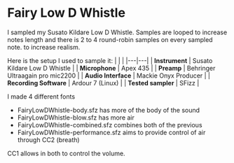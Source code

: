 # Fairy Low D Whistle

I sampled my Susato Kildare Low D Whistle. 
Samples are looped to increase notes length and there is 2 to 4 round-robin samples on every sampled note. to increase realism. 

Here is the setup I used to sample it:
| | |
|---|---|
| **Instrument** | Susato Kildare Low D Whistle |
| **Microphone** | Apex 435 |
| **Preamp** | Behringer Ultraagain pro mic2200 |
| **Audio Interface** | Mackie Onyx Producer | 
| **Recording Software** | Ardour 7 (Linux) |
| **Tested sampler** | SFizz |

I made 4 different fonts
- FairyLowDWhistle-body.sfz has more of the body of the sound
- FairyLowDWhistle-blow.sfz has more air
- FairyLowDWhistle-combined.sfz combines both of the previous
- FairyLowDWhistle-performance.sfz aims to provide control of air through CC2 (breath)

CC1 allows in both to control the volume.
